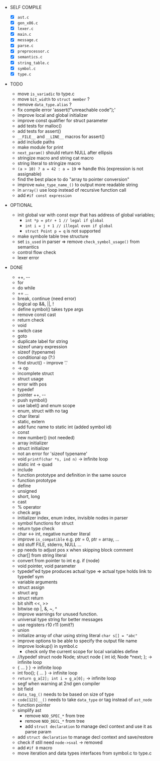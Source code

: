* SELF COMPILE
  - [x] `ast.c`
  - [x] `gen_x86.c`
  - [x] `lexer.c`
  - [x] `main.c`
  - [x] `message.c`
  - [x] `parse.c`
  - [x] `preprocessor.c`
  - [x] `semantics.c`
  - [x] `string_table.c`
  - [x] `symbol.c`
  - [x] `type.c`

* TODO
  - move `is_variadic` to type.c
  - move `bit_width` to `struct member` ?
  - remove `data_type.alias` ?
  - fix compile error 'assert(!"unreachable code");'
  - improve local and global initializer
  - improve const qualifier for struct parameter
  - add tests for malloc()
  - add tests for assert()
  - `__FILE__` and `__LINE__` macros for assert()
  - add include paths
  - make module for print
  - `next_param()` should return NULL after ellipsis
  - stringize macro and string cat macro
  - string literal to stringize macro
  - `(a > 10) ? a = 42 : a = 19` => handle this (expression is not assignable)
  - find the best place to do "array to pointer conversion"
  - improve `make_type_name_()` to output more readable string
  - in `array()` use loop instead of recursive function call
  - add `#if const expression`

* OPTIONAL
  - init global var with const expr that has address of global variables;
    - `int *p = ptr + 1 // legal if global`
    - `int i = j + 1 // illegal even if global`
    - `struct Point p = q` is not supported
  - make symbole table tree structure
  - set `is_used` in parser => remove `check_symbol_usage()` from semantics
  - control flow check
  - lexer error

* DONE
  - ++, --
  - for
  - do while
  - += ...
  - break, continue (need error)
  - logical op &&, ||, !
  - define symbol() takes type args
  - remove const cast
  - return check
  - void
  - switch case
  - goto
  - duplicate label for string
  - sizeof unary expression
  - sizeof (typename)
  - conditional op (?:)
  - find struct() - improve '.'
  - -> op
  - incomplete struct
  - struct usage
  - error with pos
  - typedef
  - pointer ++, --
  - push symbol()
  - use label() and enum scope
  - enum, struct with no tag
  - char literal
  - static, extern
  - add func name to static int (added symbol id)
  - const
  - new number() (not needed)
  - array initializer
  - struct initializer
  - not an error for 'sizeof typename'
  - void `printf(char *s, ind n)` -> infinite loop
  - static int -> quad
  - include
  - function prototype and definition in the same source
  - function prototype
  - define
  - unsigned
  - short, long
  - cast
  - % operator
  - check args
  - initializer index, enum index, invisible nodes in parser
  - symbol functions for struct 
  - return type check
  - char <-> int, negative number literal
  - improve `is_compatible` e.g. ptr = 0, ptr = array, ...
  - std stuff FILE, stderro, NULL ...
  - pp needs to adjust pos x when skipping block comment
  - char[] from string literal
  - convert from pointer to int e.g. if (node)
  - void pointer, void parameter
  - typedef'ed type produces actual type => actual type holds link to typedef sym
  - variable arguments
  - struct assign
  - struct arg
  - struct return
  - bit shift <<, >>
  - bitwise op |, &, ~, ^
  - improve warnings for unused function.
  - universal type string for better messages
  - use registers r10 r11 (omit?)
  - union
  - initialize array of char using string literal `char s[] = "abc"`
  - improve options to be able to specify the output file name
  - improve lookup() in symbol.c
      - check only the current scope for local variables define
  - //typedef struct node Node;
    struct node {
        int id;
        Node *next;
    };
    -> infinite loop
  - { ...  } } -> infinite loop
  - int foo(); { ...  } -> infinite loop
  - `return g_a[2]; int i = g_a[0];` -> infinite loop
  - segf when warning at 2nd gen compiler
  - bit field
  - `data_tag_()` needs to be based on size of type
  - `code[123]__()` needs to take `data_type` or tag instead of `ast_node`
  - function pointer
  - simplify ast
    - remove `NOD_SPEC_*` from tree
    - remove `NOD_DECL_*` from tree
    - add `struct declaration` to manage decl context and use it as parse param
  - add `struct declaration` to manage decl context and save/restore
  - check if still need `node->sval` -> removed
  - add `#if 0` macro
  - move iteration and data types interfaces from symbol.c to type.c

